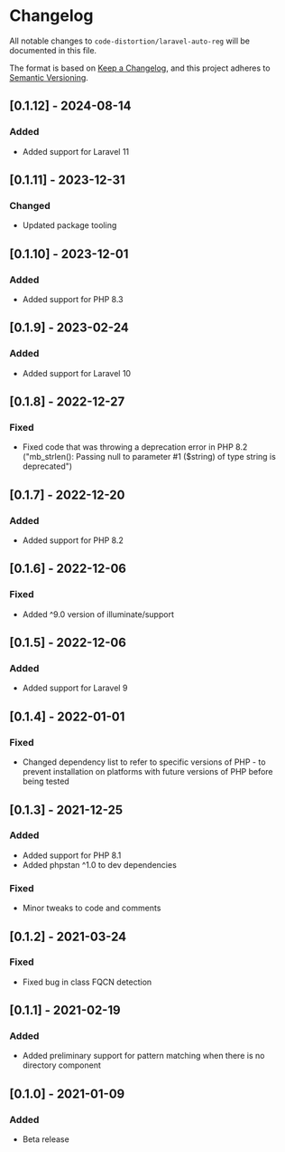 # Changelog

All notable changes to `code-distortion/laravel-auto-reg` will be documented in this file.

The format is based on [Keep a Changelog](https://keepachangelog.com/en/1.0.0/), and this project adheres to [Semantic Versioning](https://semver.org/spec/v2.0.0.html).



## [0.1.12] - 2024-08-14

### Added
- Added support for Laravel 11



## [0.1.11] - 2023-12-31

### Changed
- Updated package tooling



## [0.1.10] - 2023-12-01

### Added
- Added support for PHP 8.3



## [0.1.9] - 2023-02-24

### Added
- Added support for Laravel 10



## [0.1.8] - 2022-12-27

### Fixed
- Fixed code that was throwing a deprecation error in PHP 8.2 ("mb_strlen(): Passing null to parameter #1 ($string) of type string is deprecated")



## [0.1.7] - 2022-12-20

### Added
- Added support for PHP 8.2



## [0.1.6] - 2022-12-06

### Fixed
- Added ^9.0 version of illuminate/support



## [0.1.5] - 2022-12-06

### Added
- Added support for Laravel 9



## [0.1.4] - 2022-01-01

### Fixed
- Changed dependency list to refer to specific versions of PHP - to prevent installation on platforms with future versions of PHP before being tested



## [0.1.3] - 2021-12-25

### Added
- Added support for PHP 8.1
- Added phpstan ^1.0 to dev dependencies

### Fixed
- Minor tweaks to code and comments



## [0.1.2] - 2021-03-24

### Fixed
- Fixed bug in class FQCN detection



## [0.1.1] - 2021-02-19

### Added
- Added preliminary support for pattern matching when there is no directory component



## [0.1.0] - 2021-01-09

### Added
- Beta release
